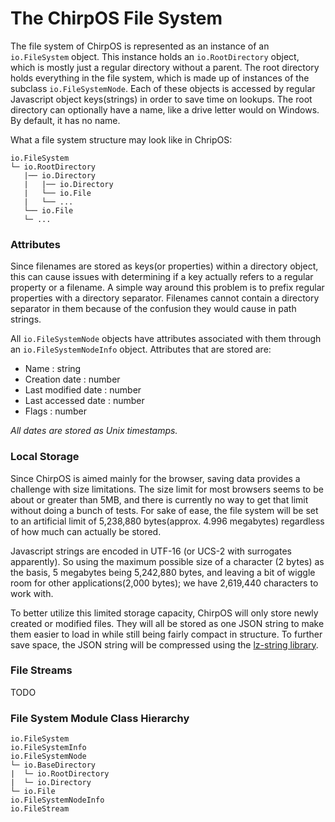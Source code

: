 # The ChirpOS File System #

The file system of ChirpOS is represented as an instance of an `io.FileSystem`
object. This instance holds an `io.RootDirectory` object, which is mostly just a
regular directory without a parent. The root directory holds everything in the
file system, which is made up of instances of the subclass `io.FileSystemNode`.
Each of these objects is accessed by regular Javascript object keys(strings) in
order to save time on lookups. The root directory can optionally have a name,
like a drive letter would on Windows. By default, it has no name.

What a file system structure may look like in ChripOS:
```
io.FileSystem
└─ io.RootDirectory
   |── io.Directory
   |   |── io.Directory
   |   └── io.File
   |   └── ...
   └── io.File
   └─ ...
```

### Attributes ###
Since filenames are stored as keys(or properties) within a directory object,
this can cause issues with determining if a key actually refers to a regular
property or a filename. A simple way around this problem is to prefix regular
properties with a directory separator. Filenames cannot contain a directory
separator in them because of the confusion they would cause in path strings.

 All `io.FileSystemNode` objects have attributes associated with them through an
 `io.FileSystemNodeInfo` object. Attributes that are stored are:
 + Name : string
 + Creation date : number
 + Last modified date : number
 + Last accessed date : number
 + Flags : number

*All dates are stored as Unix timestamps.*

### Local Storage ###
Since ChirpOS is aimed mainly for the browser, saving data provides a challenge
with size limitations. The size limit for most browsers seems to be about or
greater than 5MB, and there is currently no way to get that limit without doing
a bunch of tests. For sake of ease, the file system will be set to an artificial
limit of 5,238,880 bytes(approx. 4.996 megabytes) regardless of how much can
actually be stored.

Javascript strings are encoded in UTF-16 (or UCS-2 with surrogates apparently).
So using the maximum possible size of a character (2 bytes) as the basis, 5
megabytes being 5,242,880 bytes, and leaving a bit of wiggle room for other
applications(2,000 bytes); we have 2,619,440 characters to work with.

To better utilize this limited storage capacity, ChirpOS will only store newly
created or modified files. They will all be stored as one JSON string to make
them easier to load in while still being fairly compact in structure. To further
save space, the JSON string will be compressed using the
[lz-string library](http://pieroxy.net/blog/pages/lz-string/index.html).

### File Streams ###
TODO

### File System Module Class Hierarchy ###
```
io.FileSystem
io.FileSystemInfo
io.FileSystemNode
└─ io.BaseDirectory
|  └─ io.RootDirectory
|  └─ io.Directory
└─ io.File
io.FileSystemNodeInfo
io.FileStream
```
